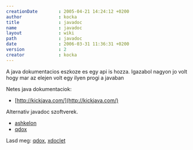 ```yaml
---
creationDate        : 2005-04-21 14:24:12 +0200 
author              : kocka 
title               : javadoc 
name                : javadoc 
layout              : wiki 
path                : javadoc 
date                : 2006-03-31 11:36:31 +0200 
version             : 2 
creator             : kocka 
---
```

A java dokumentacios eszkoze es egy api is hozza. Igazabol nagyon jo volt hogy mar az elejen volt egy ilyen progi a javaban 

Netes java dokumentaciok:

*   [http://kickjava.com/](http://kickjava.com/)

Alternativ javadoc szoftverek.

*   [ashkelon](ashkelon.html)
*   [qdox](QDox.html)

Lasd meg: [qdox](QDox.html), [xdoclet](XDoclet.html)
